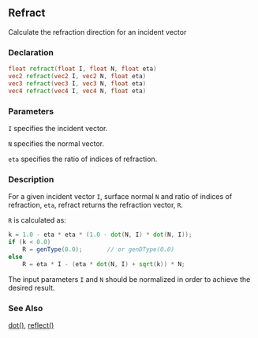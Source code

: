 ## Refract
Calculate the refraction direction for an incident vector

### Declaration
```glsl
float refract(float I, float N, float eta)  
vec2 refract(vec2 I, vec2 N, float eta)  
vec3 refract(vec3 I, vec3 N, float eta)  
vec4 refract(vec4 I, vec4 N, float eta)
```

### Parameters
```I``` specifies the incident vector.

```N``` specifies the normal vector.

```eta``` specifies the ratio of indices of refraction.

### Description
For a given incident vector ```I```, surface normal ```N``` and ratio of indices of refraction, ```eta```, refract returns the refraction vector, ```R```.

```R``` is calculated as:
```glsl
k = 1.0 - eta * eta * (1.0 - dot(N, I) * dot(N, I));
if (k < 0.0)
    R = genType(0.0);       // or genDType(0.0)
else
    R = eta * I - (eta * dot(N, I) + sqrt(k)) * N;
```
The input parameters ```I``` and ```N``` should be normalized in order to achieve the desired result.

### See Also

[dot()](index.html#dot.md), [reflect()](index.html#reflect.md)